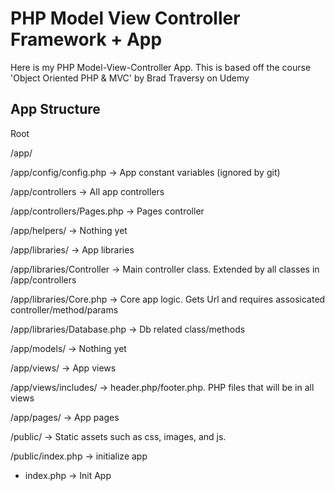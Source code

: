 # PHP Model View Controller Framework + App
Here is my PHP Model-View-Controller App. This is based off the course 'Object Oriented PHP & MVC' by Brad Traversy on Udemy

## App Structure

Root

/app/

/app/config/config.php -> App constant variables (ignored by git)

/app/controllers -> All app controllers 

/app/controllers/Pages.php -> Pages controller

/app/helpers/ -> Nothing yet

/app/libraries/ -> App libraries

/app/libraries/Controller -> Main controller class. Extended by all classes in /app/controllers

/app/libraries/Core.php -> Core app logic. Gets Url and requires assosicated controller/method/params

/app/libraries/Database.php -> Db related class/methods

/app/models/ -> Nothing yet

/app/views/ -> App views

/app/views/includes/ -> header.php/footer.php. PHP files that will be in all views

/app/pages/ -> App pages

/public/ -> Static assets such as css, images, and js. 

/public/index.php -> initialize app



- index.php -> Init App
